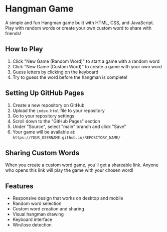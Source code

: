 # Hangman Game

A simple and fun Hangman game built with HTML, CSS, and JavaScript. Play with random words or create your own custom word to share with friends!

## How to Play

1. Click "New Game (Random Word)" to start a game with a random word
2. Click "New Game (Custom Word)" to create a game with your own word
3. Guess letters by clicking on the keyboard
4. Try to guess the word before the hangman is complete!

## Setting Up GitHub Pages

1. Create a new repository on GitHub
2. Upload the `index.html` file to your repository
3. Go to your repository settings
4. Scroll down to the "GitHub Pages" section
5. Under "Source", select "main" branch and click "Save"
6. Your game will be available at: `https://YOUR_USERNAME.github.io/REPOSITORY_NAME/`

## Sharing Custom Words

When you create a custom word game, you'll get a shareable link. Anyone who opens this link will play the game with your chosen word!

## Features

- Responsive design that works on desktop and mobile
- Random word selection
- Custom word creation and sharing
- Visual hangman drawing
- Keyboard interface
- Win/lose detection 
